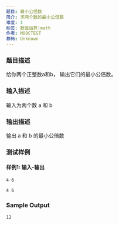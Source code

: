 ```yaml
---
题目: 最小公倍数
简介: 求两个数的最小公倍数
难度: 1
标签: 数值运算|math
作者: MOOCTEST
慕码: Unknown
---
```


### 题目描述

给你两个正整数a和b， 输出它们的最小公倍数。

### 输入描述

输入为两个数 a 和 b

### 输出描述

输出 a 和 b 的最小公倍数

### 测试样例

#### 样例1: 输入-输出

```
4 6
```

```
4 6
```

### Sample Output

```
12
```
